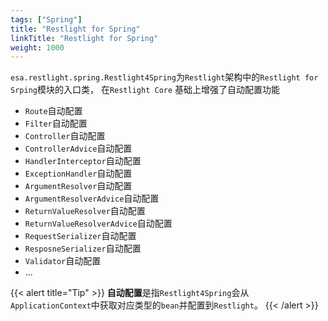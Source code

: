 ```yaml
---
tags: ["Spring"]
title: "Restlight for Spring"
linkTitle: "Restlight for Spring"
weight: 1000
---
```


`esa.restlight.spring.Restlight4Spring`为`Restlight`架构中的`Restlight for Srping`模块的入口类， 在`Restlight Core` 基础上增强了自动配置功能

- `Route`自动配置
- `Filter`自动配置
- `Controller`自动配置
- `ControllerAdvice`自动配置
- `HandlerInterceptor`自动配置
- `ExceptionHandler`自动配置
- `ArgumentResolver`自动配置
- `ArgumentResolverAdvice`自动配置
- `ReturnValueResolver`自动配置
- `ReturnValueResolverAdvice`自动配置
- `RequestSerializer`自动配置
- `ResposneSerializer`自动配置
- `Validator`自动配置
- ...

{{< alert title="Tip" >}}
**自动配置**是指`Restlight4Spring`会从`ApplicationContext`中获取对应类型的`bean`并配置到`Restlight`。
{{< /alert >}}
